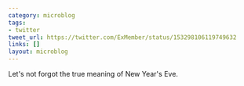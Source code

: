 ```yaml
---
category: microblog
tags:
- twitter
tweet_url: https://twitter.com/ExMember/status/153298106119749632
links: []
layout: microblog
---
```

Let's not forgot the true meaning of New Year's Eve.
